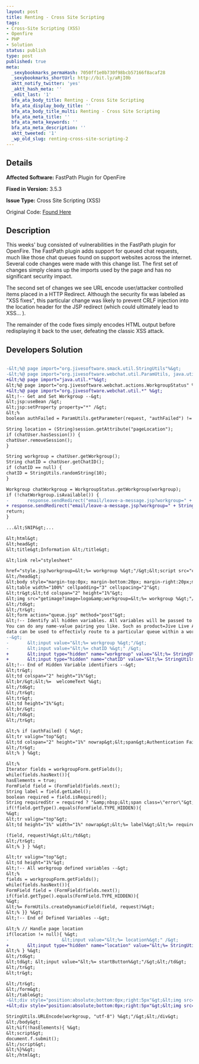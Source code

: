 ```yaml
---
layout: post
title: Renting - Cross Site Scripting
tags:
- Cross-Site Scripting (XSS)
- Openfire
- PHP
- Solution
status: publish
type: post
published: true
meta:
  _sexybookmarks_permaHash: 7050ff1e0b730f98bcb57166f8acaf28
  _sexybookmarks_shortUrl: http://bit.ly/aRjI0b
  aktt_notify_twitter: 'yes'
  _aktt_hash_meta: ''
  _edit_last: '1'
  bfa_ata_body_title: Renting - Cross Site Scripting
  bfa_ata_display_body_title: ''
  bfa_ata_body_title_multi: Renting - Cross Site Scripting
  bfa_ata_meta_title: ''
  bfa_ata_meta_keywords: ''
  bfa_ata_meta_description: ''
  aktt_tweeted: '1'
  _wp_old_slug: renting-cross-site-scripting-2
---
```

## Details
__Affected Software:__ FastPath Plugin for OpenFire

__Fixed in Version:__  3.5.3

__Issue Type:__ Cross Site Scripting (XSS)

Original Code: <a title="Renting" href="http://spotthevuln.com/2010/06/renting/" target="_blank">Found Here</a>
## Description
This weeks' bug consisted of vulnerabilities in the FastPath plugin for OpenFire. The FastPath plugin adds support for queued chat requests, much like those chat queues found on support websites across the internet. Several code changes were made with this change list. The first set of changes simply cleans up the imports used by the page and has no significant security impact.

The second set of changes we see URL encode user/attacker controlled items placed in a HTTP Redirect. Although the security fix was labeled as "XSS fixes", this particular change was likely to prevent CRLF injection into the location header for the JSP redirect (which could ultimately lead to XSS... ).

The remainder of the code fixes simply encodes HTML output before redisplaying it back to the user, defeating the classic XSS attack.
## Developers Solution
```diff

-&lt;%@ page import="org.jivesoftware.smack.util.StringUtils"%&gt;
-&lt;%@ page import="org.jivesoftware.webchat.util.ParamUtils, java.util.*"%&gt;
+&lt;%@ page import="java.util.*"%&gt;
&lt;%@ page import="org.jivesoftware.webchat.actions.WorkgroupStatus" %&gt;
+&lt;%@ page import="org.jivesoftware.webchat.util.*" %&gt;
&lt;!-- Get and Set Workgroup --&gt;
&lt;jsp:useBean /&gt;
&lt;jsp:setProperty property="*" /&gt;
&lt;%
boolean authFailed = ParamUtils.getParameter(request, "authFailed") != null;

String location = (String)session.getAttribute("pageLocation");
if (chatUser.hasSession()) {
chatUser.removeSession();
}

String workgroup = chatUser.getWorkgroup();
String chatID = chatUser.getChatID();
if (chatID == null) {
chatID = StringUtils.randomString(10);
}

Workgroup chatWorkgroup = WorkgroupStatus.getWorkgroup(workgroup);
if (!chatWorkgroup.isAvailable()) {
-       response.sendRedirect("email/leave-a-message.jsp?workgroup=" + workgroup);
+ response.sendRedirect("email/leave-a-message.jsp?workgroup=" + StringUtils.URLEncode(workgroup, "utf-8"));
return;
}

...&lt;SNIP&gt;...

&lt;html&gt;
&lt;head&gt;
&lt;title&gt;Information &lt;/title&gt;

&lt;link rel="stylesheet"

href="style.jsp?workgroup=&lt;%= workgroup %&gt;"/&gt;&lt;script src="common.js"&gt;//Ignore&lt;/script&gt;
&lt;/head&gt;
&lt;body style="margin-top:0px; margin-bottom:20px; margin-right:20px;margin-left:20px"&gt;
&lt;table width="100%" cellpadding="3" cellspacing="2"&gt;
&lt;tr&gt;&lt;td colspan="2" height="1%"&gt;
&lt;img src="getimage?image=logo&amp;workgroup=&lt;%= workgroup %&gt;"/&gt;
&lt;/td&gt;
&lt;/tr&gt;
&lt;form action="queue.jsp" method="post"&gt;
&lt;!-- Identify all hidden variables. All variables will be passed to the metadata router.
You can do any name-value pairing you like. Such as product=Jive Live Assistant. Such
data can be used to effectivly route to a particular queue within a workgroup.
--&gt;
-       &lt;input value="&lt;%= workgroup %&gt;"/&gt;
-       &lt;input value="&lt;%= chatID %&gt;" /&gt;
+       &lt;input type="hidden" name="workgroup" value="&lt;%= StringUtils.escapeHTMLTags(workgroup) %&gt;"/&gt;
+       &lt;input type="hidden" name="chatID" value="&lt;%= StringUtils.escapeHTMLTags(chatID) %&gt;" /&gt;
&lt;!-- End of Hidden Variable identifiers --&gt;
&lt;tr&gt;
&lt;td colspan="2" height="1%"&gt;
&lt;br/&gt;&lt;%=  welcomeText %&gt;
&lt;/td&gt;
&lt;/tr&gt;
&lt;tr&gt;
&lt;td height="1%"&gt;
&lt;br/&gt;
&lt;/td&gt;
&lt;/tr&gt;

&lt;% if (authFailed) { %&gt;
&lt;tr valign="top"&gt;
&lt;td colspan="2" height="1%" nowrap&gt;&lt;span&gt;Authentication Failed&lt;/span&gt;&lt;/td&gt;
&lt;/tr&gt;
&lt;% } %&gt;

&lt;%
Iterator fields = workgroupForm.getFields();
while(fields.hasNext()){
hasElements = true;
FormField field = (FormField)fields.next();
String label = field.getLabel();
boolean required = field.isRequired();
String requiredStr = required ? "&amp;nbsp;&lt;span class=\"error\"&gt;*&lt;/span&gt;" : "";
if(!field.getType().equals(FormField.TYPE_HIDDEN)){
%&gt;
&lt;tr valign="top"&gt;
&lt;td height="1%" width="1%" nowrap&gt;&lt;%= label%&gt;&lt;%= requiredStr%&gt;&lt;/td&gt;&lt;td&gt;&lt;%= FormUtils.createAnswers

(field, request)%&gt;&lt;/td&gt;
&lt;/tr&gt;
&lt;% } } %&gt;

&lt;tr valign="top"&gt;
&lt;td height="1%"&gt;
&lt;!-- All workgroup defined variables --&gt;
&lt;%
fields = workgroupForm.getFields();
while(fields.hasNext()){
FormField field = (FormField)fields.next();
if(field.getType().equals(FormField.TYPE_HIDDEN)){
%&gt;
&lt;%= FormUtils.createDynamicField(field, request)%&gt;
&lt;% }} %&gt;
&lt;!-- End of Defined Variables --&gt;

&lt;% // Handle page location
if(location != null){ %&gt;
-                    &lt;input value="&lt;%= location%&gt;" /&gt;
+       &lt;input type="hidden" name="location" value="&lt;%= StringUtils.escapeHTMLTags(location)%&gt;" /&gt;
&lt;% } %&gt;
&lt;/td&gt;
&lt;td&gt; &lt;input value="&lt;%= startButton%&gt;"/&gt;&lt;/td&gt;
&lt;/tr&gt;
&lt;tr&gt;

&lt;/tr&gt;
&lt;/form&gt;
&lt;/table&gt;
-&lt;div style="position:absolute;bottom:0px;right:5px"&gt;&lt;img src="getimage?image=poweredby&amp;workgroup=&lt;%= workgroup %&gt;"/&gt;&lt;/div&gt;
+&lt;div style="position:absolute;bottom:0px;right:5px"&gt;&lt;img src="getimage?image=poweredby&amp;workgroup=&lt;%=

StringUtils.URLEncode(workgroup, "utf-8") %&gt;"/&gt;&lt;/div&gt;
&lt;/body&gt;
&lt;%if(!hasElements){ %&gt;
&lt;script&gt;
document.f.submit();
&lt;/script&gt;
&lt;%}%&gt;
&lt;/html&gt;

```
